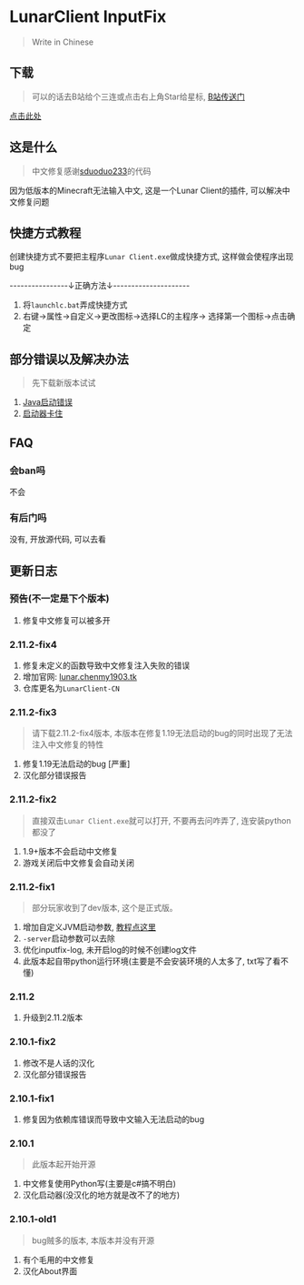 # LunarClient InputFix

> Write in Chinese

## 下载

> 可以的话去B站给个三连或点击右上角Star给星标, [B站传送门](https://www.bilibili.com/read/cv17100937)

[点击此处](https://github.com/chenmy1903/LunarClient/releases)

## 这是什么

> 中文修复感谢[sduoduo233](https://github.com/sduoduo233/LunarInputFix)的代码

因为低版本的Minecraft无法输入中文, 这是一个Lunar Client的插件, 可以解决中文修复问题

## 快捷方式教程

创建快捷方式不要把主程序`Lunar Client.exe`做成快捷方式, 这样做会使程序出现bug

----------------↓正确方法↓---------------------

1. 将`launchlc.bat`弄成快捷方式
2. 右键->属性->自定义->更改图标->选择LC的主程序-> 选择第一个图标->点击确定

## 部分错误以及解决办法

> 先下载新版本试试

1. [Java启动错误](help/java-launch-failed.md)
2. [启动器卡住](help/launcher-failed.md)

## FAQ

### 会ban吗

不会

### 有后门吗

没有, 开放源代码, 可以去看

## 更新日志

### 预告(不一定是下个版本)

1. 修复中文修复可以被多开

### 2.11.2-fix4

1. 修复未定义的函数导致中文修复注入失败的错误
2. 增加官网: [lunar.chenmy1903.tk](https://lunar.chenmy1903.tk)
3. 仓库更名为`LunarClient-CN`

### 2.11.2-fix3

> 请下载2.11.2-fix4版本, 本版本在修复1.19无法启动的bug的同时出现了无法注入中文修复的特性

1. 修复1.19无法启动的bug [严重]
2. 汉化部分错误报告

### 2.11.2-fix2

> 直接双击`Lunar Client.exe`就可以打开, 不要再去问咋弄了, 连安装python都没了

1. 1.9+版本不会启动中文修复
2. 游戏关闭后中文修复会自动关闭

### 2.11.2-fix1

> 部分玩家收到了dev版本, 这个是正式版。

1. 增加自定义JVM启动参数, [教程点这里](help/how-to-edit-launch-args.md)
2. `-server`启动参数可以去除
3. 优化inputfix-log, 未开启log的时候不创建log文件
4. 此版本起自带python运行环境(主要是不会安装环境的人太多了, txt写了看不懂)

### 2.11.2

1. 升级到2.11.2版本

### 2.10.1-fix2

1. 修改不是人话的汉化
2. 汉化部分错误报告

### 2.10.1-fix1

1. 修复因为依赖库错误而导致中文输入无法启动的bug

### 2.10.1

> 此版本起开始开源

1. 中文修复使用Python写(主要是c#搞不明白)
2. 汉化启动器(没汉化的地方就是改不了的地方)

### 2.10.1-old1

> bug贼多的版本, 本版本并没有开源

1. 有个毛用的中文修复
2. 汉化About界面

